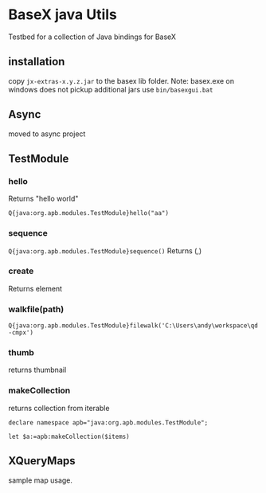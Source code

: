 # BaseX java Utils

Testbed for a collection of Java bindings for BaseX
## installation
copy `jx-extras-x.y.z.jar` to the basex lib folder. 
Note: basex.exe on windows does not pickup additional jars use `bin/basexgui.bat`

## Async 
moved to async project

## TestModule

### hello
Returns "hello world"
````
Q{java:org.apb.modules.TestModule}hello("aa")
````

### sequence
`Q{java:org.apb.modules.TestModule}sequence()`
Returns (<root1/>,<root2/>)

### create
Returns element

### walkfile(path)
`Q{java:org.apb.modules.TestModule}filewalk('C:\Users\andy\workspace\qd-cmpx')`
### thumb
returns thumbnail

### makeCollection
returns collection from iterable

````
declare namespace apb="java:org.apb.modules.TestModule";

let $a:=apb:makeCollection($items)
````
## XQueryMaps
sample map usage.

